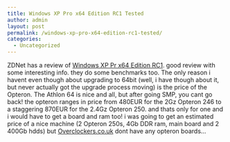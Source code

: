 ```yaml
---
title: Windows XP Pro x64 Edition RC1 Tested
author: admin
layout: post
permalink: /windows-xp-pro-x64-edition-rc1-tested/
categories:
  - Uncategorized
---
```

ZDNet has a review of [Windows XP Pr x64 Edition RC1][1]. good review with some interesting info. they do some benchmarks too. The only reason i havent even though about upgrading to 64bit (well, i have though about it, but never actually got the upgrade process moving) is the price of the Opteron. The Athlon 64 is nice and all, but after going SMP, you cant go back! the opteron ranges in price from 480EUR for the 2Gz Opteron 246 to a staggering 870EUR for the 2.4Gz Opteron 250. and thats only for one and i would have to get a board and ram too! i was going to get an estimated price of a nice machine (2 Opteron 250s, 4Gb DDR ram, main board and 2 400Gb hdds) but [Overclockers.co.uk][2] dont have any opteron boards&#8230;

 [1]: http://reviews.zdnet.co.uk/software/os/0,39024180,39183101,00.htm
 [2]: http://www.overclockers.co.uk
